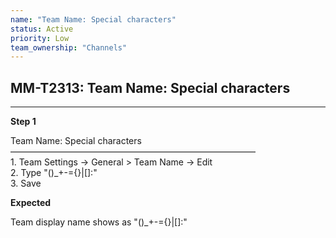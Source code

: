```yaml
---
name: "Team Name: Special characters"
status: Active
priority: Low
team_ownership: "Channels"
---
```


## MM-T2313: Team Name: Special characters

---

**Step 1**

Team Name: Special characters\
————————————————————————————\
1\. Team Settings -> General > Team Name -> Edit\
2\. Type "()\_+-={}|\[]:"\
3\. Save

**Expected**

Team display name shows as "()\_+-={}|\[]:"
